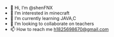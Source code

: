 - 👋 Hi, I’m @shenFNX
- 👀 I’m interested in minecraft
- 🌱 I’m currently learning JAVA,C
- 💞️ I’m looking to collaborate on teachers
- 📫 How to reach me h1825698670@gmail.com

<!---
shenFNX/shenFNX is a ✨ special ✨ repository because its `README.md` (this file) appears on your GitHub profile.
You can click the Preview link to take a look at your changes.
--->
